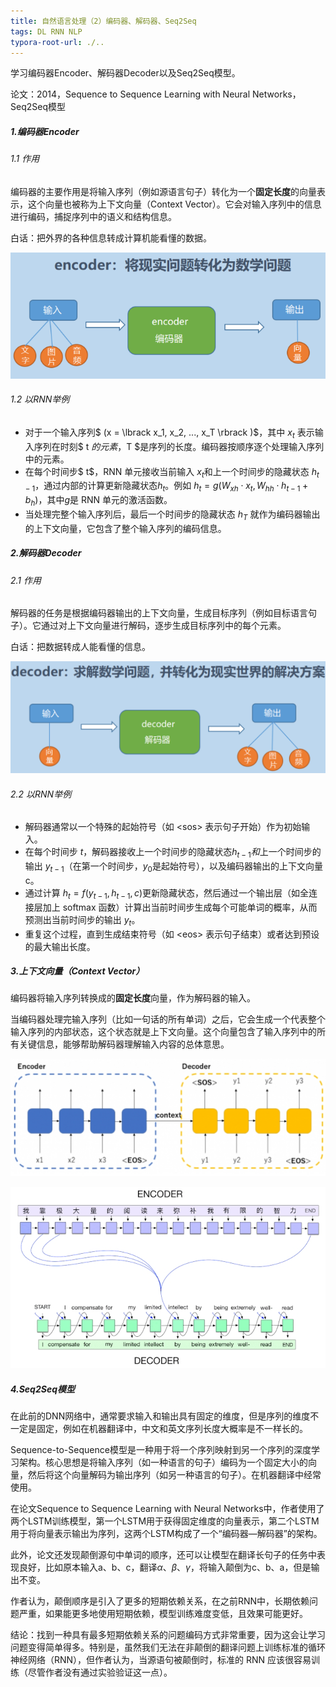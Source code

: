 ```yaml
---
title: 自然语言处理（2）编码器、解码器、Seq2Seq
tags: DL RNN NLP
typora-root-url: ./..
---
```


学习编码器Encoder、解码器Decoder以及Seq2Seq模型。

<!--more-->

论文：2014，Sequence to Sequence Learning with Neural Networks，Seq2Seq模型

##### 1.编码器Encoder

###### 1.1 作用

编码器的主要作用是将输入序列（例如源语言句子）转化为一个**固定长度**的向量表示，这个向量也被称为上下文向量（Context Vector）。它会对输入序列中的信息进行编码，捕捉序列中的语义和结构信息。

白话：把外界的各种信息转成计算机能看懂的数据。

![](/images/NLP/8.png)

###### 1.2 以RNN举例

- 对于一个输入序列$ (x = \lbrack x_1, x_2, ..., x_T \rbrack )$，其中 $x_t$ 表示输入序列在时刻$ t $的元素，$T $是序列的长度。编码器按顺序逐个处理输入序列中的元素。
- 在每个时间步$ t$，RNN 单元接收当前输入 $x_t$和上一个时间步的隐藏状态 $h_{t - 1}$，通过内部的计算更新隐藏状态$h_t$。例如 $h_t = g(W_{xh} \cdot x_t, W_{hh} \cdot h_{t - 1} + b_h)$，其中$g$是 RNN 单元的激活函数。
- 当处理完整个输入序列后，最后一个时间步的隐藏状态 $h_T$ 就作为编码器输出的上下文向量，它包含了整个输入序列的编码信息。

##### 2.解码器Decoder

###### 2.1 作用

解码器的任务是根据编码器输出的上下文向量，生成目标序列（例如目标语言句子）。它通过对上下文向量进行解码，逐步生成目标序列中的每个元素。

白话：把数据转成人能看懂的信息。

![](/images/NLP/9.png)

###### 2.2 以RNN举例

- 解码器通常以一个特殊的起始符号（如 \<sos\> 表示句子开始）作为初始输入。
- 在每个时间步 $t$，解码器接收上一个时间步的隐藏状态$h_{t - 1}和$上一个时间步的输出 $y_{t - 1}$（在第一个时间步，$y_0$是起始符号），以及编码器输出的上下文向量 c。
- 通过计算 $h_t = f(y_{t - 1}, h_{t - 1}, c)$更新隐藏状态，然后通过一个输出层（如全连接层加上 softmax 函数）计算出当前时间步生成每个可能单词的概率，从而预测出当前时间步的输出 $y_t$。
- 重复这个过程，直到生成结束符号（如 \<eos\> 表示句子结束）或者达到预设的最大输出长度。

##### 3.上下文向量（Context Vector）

编码器将输入序列转换成的**固定长度**向量，作为解码器的输入。

当编码器处理完输入序列（比如一句话的所有单词）之后，它会生成一个代表整个输入序列的内部状态，这个状态就是上下文向量。这个向量包含了输入序列中的所有关键信息，能够帮助解码器理解输入内容的总体意思。

![](/images/NLP/10.png)

![](/images/NLP/11.png)

##### 4.Seq2Seq模型

在此前的DNN网络中，通常要求输入和输出具有固定的维度，但是序列的维度不一定是固定，例如在机器翻译中，中文和英文序列长度大概率是不一样长的。

Sequence-to-Sequence模型是一种用于将一个序列映射到另一个序列的深度学习架构。核心思想是将输入序列（如一种语言的句子）编码为一个固定大小的向量，然后将这个向量解码为输出序列（如另一种语言的句子）。在机器翻译中经常使用。

在论文Sequence to Sequence Learning with Neural Networks中，作者使用了两个LSTM训练模型，第一个LSTM用于获得固定维度的向量表示，第二个LSTM用于将向量表示输出为序列，这两个LSTM构成了一个“编码器—解码器”的架构。

此外，论文还发现颠倒源句中单词的顺序，还可以让模型在翻译长句子的任务中表现良好，比如原本输入a、b、c，翻译$\alpha 、\beta 、\gamma$，将输入颠倒为c、b、a，但是输出不变。

作者认为，颠倒顺序是引入了更多的短期依赖关系，在之前RNN中，长期依赖问题严重，如果能更多地使用短期依赖，模型训练难度变低，且效果可能更好。

结论：找到一种具有最多短期依赖关系的问题编码方式非常重要，因为这会让学习问题变得简单得多。特别是，虽然我们无法在非颠倒的翻译问题上训练标准的循环神经网络（RNN），但作者认为，当源语句被颠倒时，标准的 RNN 应该很容易训练（尽管作者没有通过实验验证这一点）。
